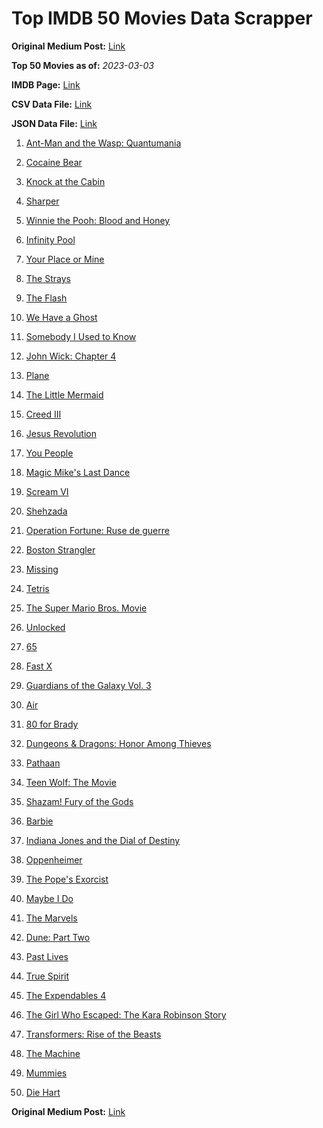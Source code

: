 # Top IMDB 50 Movies Data Scrapper

**Original Medium Post:** [Link](https://medium.com/@nishantsahoo/which-movie-should-i-watch-5c83a3c0f5b1) 

**Top 50 Movies as of:** _2023-03-03_

**IMDB Page:** [Link](http://www.imdb.com/search/title?release_date=2023,2023&title_type=feature)

**CSV Data File:** [Link](/Data/data.csv)

**JSON Data File:** [Link](/Data/data.json)

1. [Ant-Man and the Wasp: Quantumania](https://www.imdb.com/title/tt10954600/?ref_=adv_li_tt)

2. [Cocaine Bear](https://www.imdb.com/title/tt14209916/?ref_=adv_li_tt)

3. [Knock at the Cabin](https://www.imdb.com/title/tt15679400/?ref_=adv_li_tt)

4. [Sharper](https://www.imdb.com/title/tt12573454/?ref_=adv_li_tt)

5. [Winnie the Pooh: Blood and Honey](https://www.imdb.com/title/tt19623240/?ref_=adv_li_tt)

6. [Infinity Pool](https://www.imdb.com/title/tt10365998/?ref_=adv_li_tt)

7. [Your Place or Mine](https://www.imdb.com/title/tt12823454/?ref_=adv_li_tt)

8. [The Strays](https://www.imdb.com/title/tt16437278/?ref_=adv_li_tt)

9. [The Flash](https://www.imdb.com/title/tt0439572/?ref_=adv_li_tt)

10. [We Have a Ghost](https://www.imdb.com/title/tt7798604/?ref_=adv_li_tt)

11. [Somebody I Used to Know](https://www.imdb.com/title/tt15333984/?ref_=adv_li_tt)

12. [John Wick: Chapter 4](https://www.imdb.com/title/tt10366206/?ref_=adv_li_tt)

13. [Plane](https://www.imdb.com/title/tt5884796/?ref_=adv_li_tt)

14. [The Little Mermaid](https://www.imdb.com/title/tt5971474/?ref_=adv_li_tt)

15. [Creed III](https://www.imdb.com/title/tt11145118/?ref_=adv_li_tt)

16. [Jesus Revolution](https://www.imdb.com/title/tt10098448/?ref_=adv_li_tt)

17. [You People](https://www.imdb.com/title/tt14826022/?ref_=adv_li_tt)

18. [Magic Mike's Last Dance](https://www.imdb.com/title/tt16280138/?ref_=adv_li_tt)

19. [Scream VI](https://www.imdb.com/title/tt17663992/?ref_=adv_li_tt)

20. [Shehzada](https://www.imdb.com/title/tt13130948/?ref_=adv_li_tt)

21. [Operation Fortune: Ruse de guerre](https://www.imdb.com/title/tt7985704/?ref_=adv_li_tt)

22. [Boston Strangler](https://www.imdb.com/title/tt2560078/?ref_=adv_li_tt)

23. [Missing](https://www.imdb.com/title/tt10855768/?ref_=adv_li_tt)

24. [Tetris](https://www.imdb.com/title/tt12758060/?ref_=adv_li_tt)

25. [The Super Mario Bros. Movie](https://www.imdb.com/title/tt6718170/?ref_=adv_li_tt)

26. [Unlocked](https://www.imdb.com/title/tt26160190/?ref_=adv_li_tt)

27. [65](https://www.imdb.com/title/tt12261776/?ref_=adv_li_tt)

28. [Fast X](https://www.imdb.com/title/tt5433140/?ref_=adv_li_tt)

29. [Guardians of the Galaxy Vol. 3](https://www.imdb.com/title/tt6791350/?ref_=adv_li_tt)

30. [Air](https://www.imdb.com/title/tt16419074/?ref_=adv_li_tt)

31. [80 for Brady](https://www.imdb.com/title/tt18079362/?ref_=adv_li_tt)

32. [Dungeons & Dragons: Honor Among Thieves](https://www.imdb.com/title/tt2906216/?ref_=adv_li_tt)

33. [Pathaan](https://www.imdb.com/title/tt12844910/?ref_=adv_li_tt)

34. [Teen Wolf: The Movie](https://www.imdb.com/title/tt15486810/?ref_=adv_li_tt)

35. [Shazam! Fury of the Gods](https://www.imdb.com/title/tt10151854/?ref_=adv_li_tt)

36. [Barbie](https://www.imdb.com/title/tt1517268/?ref_=adv_li_tt)

37. [Indiana Jones and the Dial of Destiny](https://www.imdb.com/title/tt1462764/?ref_=adv_li_tt)

38. [Oppenheimer](https://www.imdb.com/title/tt15398776/?ref_=adv_li_tt)

39. [The Pope's Exorcist](https://www.imdb.com/title/tt13375076/?ref_=adv_li_tt)

40. [Maybe I Do](https://www.imdb.com/title/tt20879602/?ref_=adv_li_tt)

41. [The Marvels](https://www.imdb.com/title/tt10676048/?ref_=adv_li_tt)

42. [Dune: Part Two](https://www.imdb.com/title/tt15239678/?ref_=adv_li_tt)

43. [Past Lives](https://www.imdb.com/title/tt13238346/?ref_=adv_li_tt)

44. [True Spirit](https://www.imdb.com/title/tt2353868/?ref_=adv_li_tt)

45. [The Expendables 4](https://www.imdb.com/title/tt3291150/?ref_=adv_li_tt)

46. [The Girl Who Escaped: The Kara Robinson Story](https://www.imdb.com/title/tt25602750/?ref_=adv_li_tt)

47. [Transformers: Rise of the Beasts](https://www.imdb.com/title/tt5090568/?ref_=adv_li_tt)

48. [The Machine](https://www.imdb.com/title/tt11040844/?ref_=adv_li_tt)

49. [Mummies](https://www.imdb.com/title/tt23177868/?ref_=adv_li_tt)

50. [Die Hart](https://www.imdb.com/title/tt26198528/?ref_=adv_li_tt)

**Original Medium Post:** [Link](https://medium.com/@nishantsahoo/which-movie-should-i-watch-5c83a3c0f5b1) 
